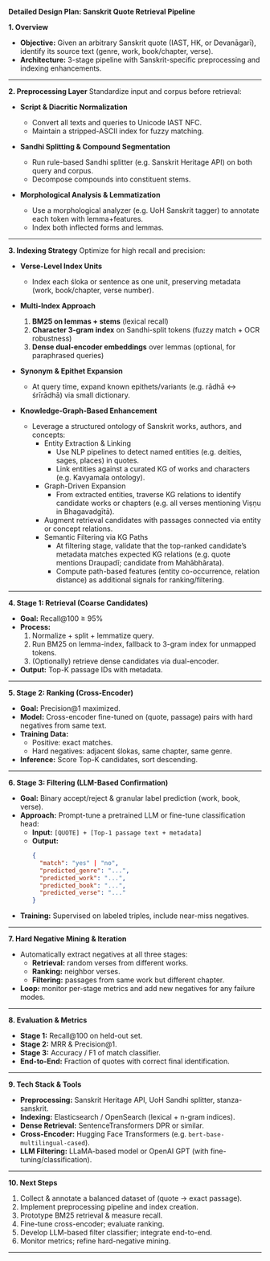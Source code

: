 **Detailed Design Plan: Sanskrit Quote Retrieval Pipeline**

**1. Overview**
- **Objective:** Given an arbitrary Sanskrit quote (IAST, HK, or Devanāgarī), identify its source text (genre, work, book/chapter, verse).
- **Architecture:** 3-stage pipeline with Sanskrit-specific preprocessing and indexing enhancements.

---

**2. Preprocessing Layer**
Standardize input and corpus before retrieval:

- **Script & Diacritic Normalization**
  - Convert all texts and queries to Unicode IAST NFC.
  - Maintain a stripped-ASCII index for fuzzy matching.

- **Sandhi Splitting & Compound Segmentation**
  - Run rule-based Sandhi splitter (e.g. Sanskrit Heritage API) on both query and corpus.
  - Decompose compounds into constituent stems.

- **Morphological Analysis & Lemmatization**
  - Use a morphological analyzer (e.g. UoH Sanskrit tagger) to annotate each token with lemma+features.
  - Index both inflected forms and lemmas.

---

**3. Indexing Strategy**
Optimize for high recall and precision:

- **Verse-Level Index Units**
  - Index each śloka or sentence as one unit, preserving metadata (work, book/chapter, verse number).

- **Multi-Index Approach**
  1. **BM25 on lemmas + stems** (lexical recall)
  2. **Character 3-gram index** on Sandhi-split tokens (fuzzy match + OCR robustness)
  3. **Dense dual-encoder embeddings** over lemmas (optional, for paraphrased queries)

- **Synonym & Epithet Expansion**
  - At query time, expand known epithets/variants (e.g. rādhā ↔ śrīrādhā) via small dictionary.

- **Knowledge-Graph-Based Enhancement**
  - Leverage a structured ontology of Sanskrit works, authors, and concepts:
    - Entity Extraction & Linking
      - Use NLP pipelines to detect named entities (e.g. deities, sages, places) in quotes.
      - Link entities against a curated KG of works and characters (e.g. Kavyamala ontology).
    - Graph-Driven Expansion
      - From extracted entities, traverse KG relations to identify candidate works or chapters (e.g. all verses mentioning Viṣṇu in Bhagavadgītā).
    - Augment retrieval candidates with passages connected via entity or concept relations.
    - Semantic Filtering via KG Paths
      - At filtering stage, validate that the top-ranked candidate’s metadata matches expected KG relations (e.g. quote mentions Draupadī; candidate from Mahābhārata).
      - Compute path-based features (entity co-occurrence, relation distance) as additional signals for ranking/filtering.

---

**4. Stage 1: Retrieval (Coarse Candidates)**
- **Goal:** Recall@100 ≥ 95%
- **Process:**
  1. Normalize + split + lemmatize query.
  2. Run BM25 on lemma-index, fallback to 3-gram index for unmapped tokens.
  3. (Optionally) retrieve dense candidates via dual-encoder.
- **Output:** Top-K passage IDs with metadata.

---

**5. Stage 2: Ranking (Cross-Encoder)**
- **Goal:** Precision@1 maximized.
- **Model:** Cross-encoder fine-tuned on (quote, passage) pairs with hard negatives from same text.
- **Training Data:**
  - Positive: exact matches.
  - Hard negatives: adjacent ślokas, same chapter, same genre.
- **Inference:** Score Top-K candidates, sort descending.

---

**6. Stage 3: Filtering (LLM-Based Confirmation)**
- **Goal:** Binary accept/reject & granular label prediction (work, book, verse).
- **Approach:** Prompt-tune a pretrained LLM or fine-tune classification head:
  - **Input:** `[QUOTE] + [Top-1 passage text + metadata]`
  - **Output:**
    ```json
    {
      "match": "yes" | "no",
      "predicted_genre": "...",
      "predicted_work": "...",
      "predicted_book": "...",
      "predicted_verse": "..."
    }
    ```
- **Training:** Supervised on labeled triples, include near-miss negatives.

---

**7. Hard Negative Mining & Iteration**
- Automatically extract negatives at all three stages:
  - **Retrieval:** random verses from different works.
  - **Ranking:** neighbor verses.
  - **Filtering:** passages from same work but different chapter.
- **Loop:** monitor per-stage metrics and add new negatives for any failure modes.

---

**8. Evaluation & Metrics**
- **Stage 1:** Recall@100 on held-out set.
- **Stage 2:** MRR & Precision@1.
- **Stage 3:** Accuracy / F1 of match classifier.
- **End-to-End:** Fraction of quotes with correct final identification.

---

**9. Tech Stack & Tools**
- **Preprocessing:** Sanskrit Heritage API, UoH Sandhi splitter, stanza-sanskrit.
- **Indexing:** Elasticsearch / OpenSearch (lexical + n-gram indices).
- **Dense Retrieval:** SentenceTransformers DPR or similar.
- **Cross-Encoder:** Hugging Face Transformers (e.g. `bert-base-multilingual-cased`).
- **LLM Filtering:** LLaMA-based model or OpenAI GPT (with fine-tuning/classification).

---

**10. Next Steps**
1. Collect & annotate a balanced dataset of (quote → exact passage).
2. Implement preprocessing pipeline and index creation.
3. Prototype BM25 retrieval & measure recall.
4. Fine-tune cross-encoder; evaluate ranking.
5. Develop LLM-based filter classifier; integrate end-to-end.
6. Monitor metrics; refine hard-negative mining.

---
